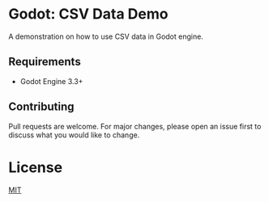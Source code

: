 # Godot: CSV Data Demo

A demonstration on how to use CSV data in Godot engine.

## Requirements

- Godot Engine 3.3+

## Contributing
Pull requests are welcome. For major changes, please open an issue first to discuss what you would like to change.

# License
[MIT](/LICENSE)
